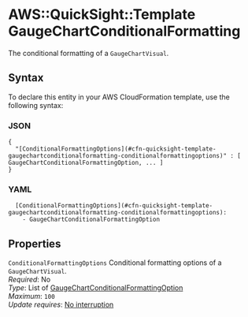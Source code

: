 # AWS::QuickSight::Template GaugeChartConditionalFormatting<a name="aws-properties-quicksight-template-gaugechartconditionalformatting"></a>

The conditional formatting of a `GaugeChartVisual`\.

## Syntax<a name="aws-properties-quicksight-template-gaugechartconditionalformatting-syntax"></a>

To declare this entity in your AWS CloudFormation template, use the following syntax:

### JSON<a name="aws-properties-quicksight-template-gaugechartconditionalformatting-syntax.json"></a>

```
{
  "[ConditionalFormattingOptions](#cfn-quicksight-template-gaugechartconditionalformatting-conditionalformattingoptions)" : [ GaugeChartConditionalFormattingOption, ... ]
}
```

### YAML<a name="aws-properties-quicksight-template-gaugechartconditionalformatting-syntax.yaml"></a>

```
  [ConditionalFormattingOptions](#cfn-quicksight-template-gaugechartconditionalformatting-conditionalformattingoptions): 
    - GaugeChartConditionalFormattingOption
```

## Properties<a name="aws-properties-quicksight-template-gaugechartconditionalformatting-properties"></a>

`ConditionalFormattingOptions`  <a name="cfn-quicksight-template-gaugechartconditionalformatting-conditionalformattingoptions"></a>
Conditional formatting options of a `GaugeChartVisual`\.  
*Required*: No  
*Type*: List of [GaugeChartConditionalFormattingOption](aws-properties-quicksight-template-gaugechartconditionalformattingoption.md)  
*Maximum*: `100`  
*Update requires*: [No interruption](https://docs.aws.amazon.com/AWSCloudFormation/latest/UserGuide/using-cfn-updating-stacks-update-behaviors.html#update-no-interrupt)